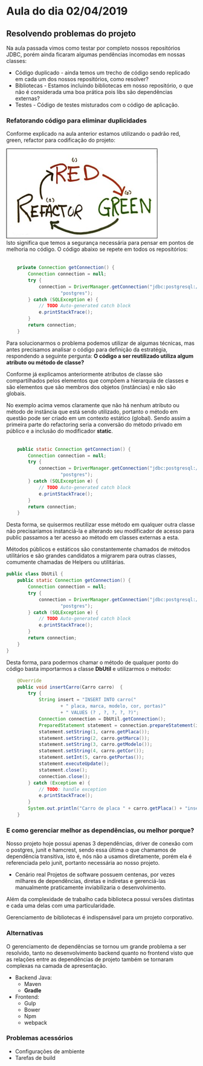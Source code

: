 # Aula do dia 02/04/2019

## Resolvendo problemas do projeto

Na aula passada vimos como testar por completo nossos repositórios JDBC, porém ainda ficaram algumas pendências incomodas em nossas classes:
 * Código duplicado - ainda temos um trecho de código sendo replicado em cada um dos nossos repositórios, como resolver?
 * Bibliotecas - Estamos incluindo bibliotecas em nosso repositório, o que não é considerada uma boa prática pois libs são dependências externas?
  * Testes - Código de testes misturados com o código de aplicação.
 
### Refatorando código para eliminar duplicidades
Conforme explicado na aula anterior estamos utilizando o padrão red, green, refactor para codificação do projeto:


 ![Red, Green, Refactor](../imagens/06_red_green_refactor.jpg  "Red, Green, Refactor")    
 Isto significa que temos a segurança necessária para pensar em pontos de melhoria no código. 
 O código abaixo se repete em todos os repositórios:
 
```java 
 
	private Connection getConnection() {
		Connection connection = null;
		try {
			connection = DriverManager.getConnection("jdbc:postgresql://localhost:5432/locadora", "postgres",
					"postgres");
		} catch (SQLException e) {
			// TODO Auto-generated catch block
			e.printStackTrace();
		}
		return connection;
	}
```
Para solucionarmos o problema podemos utilizar de algumas técnicas, mas antes precisamos analisar o código para definição da estratégia, respondendo a seguinte pergunta:
    **O código a ser reutilizado utiliza algum atributo ou método de classe?**

Conforme já explicamos anteriormente atributos de classe são compartilhados pelos elementos que compõem a hierarquia de classes e são elementos que são membros dos objetos (instâncias) e não são globais. 

No exemplo acima vemos claramente que não há nenhum atributo ou método de instância que está sendo utilizado, portanto o método em questão pode ser criado em um contexto estático (global). Sendo assim a primeira parte do refactoring seria a conversão do método privado em  público e a inclusão do modificador **static**. 

```java 
 
	public static Connection getConnection() {
		Connection connection = null;
		try {
			connection = DriverManager.getConnection("jdbc:postgresql://localhost:5432/locadora", "postgres",
					"postgres");
		} catch (SQLException e) {
			// TODO Auto-generated catch block
			e.printStackTrace();
		}
		return connection;
	}
```

Desta forma, se quisermos reutilizar esse método em qualquer outra classe não precisaríamos instanciá-la e alterando seu modificador de acesso para public passamos a ter acesso ao método em classes externas a esta.

Métodos públicos e estáticos são constantemente chamados de métodos utilitários e são grandes candidatos a migrarem para outras classes, comumente chamadas de Helpers ou utilitárias. 

```java 
public class DbUtil { 
	public static Connection getConnection() {
		Connection connection = null;
		try {
			connection = DriverManager.getConnection("jdbc:postgresql://localhost:5432/locadora", "postgres",
					"postgres");
		} catch (SQLException e) {
			// TODO Auto-generated catch block
			e.printStackTrace();
		}
		return connection;
	}
}
```
Desta forma, para podermos chamar o método de qualquer ponto do código basta importarmos a classe **DbUtil** e utilizarmos o método:

```java 
	@Override
	public void insertCarro(Carro carro)  {
		try {
			String insert = "INSERT INTO carro(" 
					+ "	placa, marca, modelo, cor, portas)"
					+ "	VALUES (? , ?, ?, ?, ?)";
			Connection connection = DbUtil.getConnection();
			PreparedStatement statement = connection.prepareStatement(insert);
			statement.setString(1, carro.getPlaca());
			statement.setString(2, carro.getMarca());
			statement.setString(3, carro.getModelo());
			statement.setString(4, carro.getCor());
			statement.setInt(5, carro.getPortas());
			statement.executeUpdate();
			statement.close();
			connection.close();
		} catch (Exception e) {
			// TODO: handle exception
			e.printStackTrace();
		}
		System.out.println("Carro de placa " + carro.getPlaca() + "inserido com sucesso");
	}
```

### E como gerenciar melhor as dependências, ou melhor porque?

Nosso projeto hoje possui apenas 3 dependências, driver de conexão com o postgres, junit e hamcrest, sendo essa última o que chamamos de dependência transitiva, isto é, nós não a usamos diretamente, porém ela é referenciada pelo junit, portanto necessária ao nosso projeto.

 * Cenário real
 Projetos de software possuem centenas, por vezes milhares de dependências, diretas e indiretas e gerenciá-las manualmente praticamente inviabilizaria o desenvolvimento. 
 
Além da complexidade de trabalho cada biblioteca possui versões distintas e cada uma delas com uma particularidade. 

Gerenciamento de bibliotecas é indispensável para um projeto corporativo.

### Alternativas
O gerenciamento de dependências se tornou um grande problema a ser resolvido, tanto no desenvolvimento backend quanto no frontend visto que as relações entre as dependências de projeto também se tornaram complexas na camada de apresentação. 

 * Backend Java:
     * Maven
     * **Gradle**
 * Frontend:
     * Gulp
     * Bower
     * Npm
     * webpack
     
###  Problemas acessórios
 * Configurações de ambiente
 * Tarefas de build
